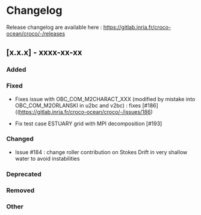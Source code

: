 # Changelog

Release changelog are available here : https://gitlab.inria.fr/croco-ocean/croco/-/releases

## [x.x.x] - xxxx-xx-xx
### Added

### Fixed

- Fixes issue with OBC_COM_M2CHARACT_XXX (modified by mistake into 
  OBC_COM_M2ORLANSKI in u2bc and v2bc) : 
  fixes [#186]((https://gitlab.inria.fr/croco-ocean/croco/-/issues/186)

- Fix test case ESTUARY grid with MPI decomposition [#193]

### Changed

- Issue #184 : change roller contribution on Stokes Drift in very shallow 
  water to avoid instabilities

### Deprecated

### Removed

### Other
